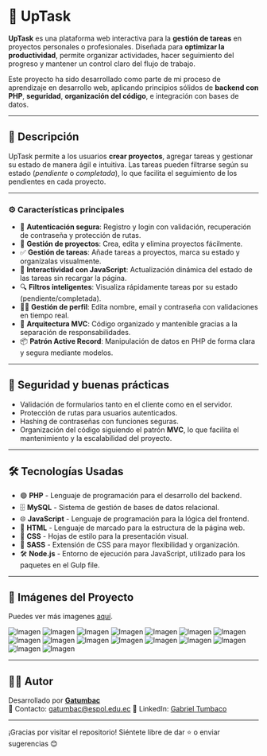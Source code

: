 # 📌 UpTask

**UpTask** es una plataforma web interactiva para la **gestión de tareas** en proyectos personales o profesionales. Diseñada para **optimizar la productividad**, permite organizar actividades, hacer seguimiento del progreso y mantener un control claro del flujo de trabajo.

Este proyecto ha sido desarrollado como parte de mi proceso de aprendizaje en desarrollo web, aplicando principios sólidos de **backend con PHP**, **seguridad**, **organización del código**, e integración con bases de datos.

---

## 📖 Descripción  

UpTask permite a los usuarios **crear proyectos**, agregar tareas y gestionar su estado de manera ágil e intuitiva. Las tareas pueden filtrarse según su estado (_pendiente_ o _completada_), lo que facilita el seguimiento de los pendientes en cada proyecto.

---

### ⚙️ Características principales

- 🔐 **Autenticación segura**: Registro y login con validación, recuperación de contraseña y protección de rutas.
- 📝 **Gestión de proyectos**: Crea, edita y elimina proyectos fácilmente.
- ✅ **Gestión de tareas**: Añade tareas a proyectos, marca su estado y organízalas visualmente.
- 🔄 **Interactividad con JavaScript**: Actualización dinámica del estado de las tareas sin recargar la página.
- 🔍 **Filtros inteligentes**: Visualiza rápidamente tareas por su estado (pendiente/completada).
- 🧑‍💻 **Gestión de perfil**: Edita nombre, email y contraseña con validaciones en tiempo real.
- 🧩 **Arquitectura MVC**: Código organizado y mantenible gracias a la separación de responsabilidades.
- 📦 **Patrón Active Record**: Manipulación de datos en PHP de forma clara y segura mediante modelos. 

---

## 🔐 Seguridad y buenas prácticas

- Validación de formularios tanto en el cliente como en el servidor.
- Protección de rutas para usuarios autenticados.
- Hashing de contraseñas con funciones seguras.
- Organización del código siguiendo el patrón **MVC**, lo que facilita el mantenimiento y la escalabilidad del proyecto.

---

## 🛠 Tecnologías Usadas  

- 🟢 **PHP** - Lenguaje de programación para el desarrollo del backend.  
- 🗄 **MySQL** - Sistema de gestión de bases de datos relacional.  
- 🌐 **JavaScript** - Lenguaje de programación para la lógica del frontend.  
- 📄 **HTML** - Lenguaje de marcado para la estructura de la página web.  
- 🎨 **CSS** - Hojas de estilo para la presentación visual.  
- 🎨 **SASS** - Extensión de CSS para mayor flexibilidad y organización.  
- 🛠 **Node.js** - Entorno de ejecución para JavaScript, utilizado para los paquetes en el Gulp file. 

---

## 📸 Imágenes del Proyecto

Puedes ver más imagenes [aquí](https://github.com/Gatumbac/UpTask/tree/main/assets).

![Imagen](assets/1.png)
![Imagen](assets/2.png)
![Imagen](assets/3.png)
![Imagen](assets/4.png)
![Imagen](assets/5.png)
![Imagen](assets/6.png)
![Imagen](assets/14.png)
![Imagen](assets/7.png)
![Imagen](assets/8.png)
![Imagen](assets/9.png)
![Imagen](assets/10.png)
![Imagen](assets/11.png)
![Imagen](assets/12.png)
![Imagen](assets/13.png)
![Imagen](assets/14.png)
![Imagen](assets/15.png)

---

## 👨‍💻 Autor  
Desarrollado por **[Gatumbac](https://github.com/Gatumbac)**  
📧 Contacto: gatumbac@espol.edu.ec 
📌 LinkedIn: [Gabriel Tumbaco](https://www.linkedin.com/in/gabriel-tumbaco-santana/)  

---

¡Gracias por visitar el repositorio! Siéntete libre de dar ⭐️ o enviar sugerencias 😊



